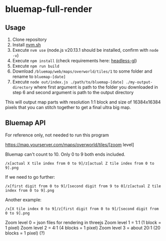 # bluemap-full-render

## Usage

1. Clone repository
2. Install [nvm.sh](https://nvm.sh)
3. Execute `nvm use` (node.js v20.13.1 should be installed, confirm with `node -v`)
4. Execute `npm install` (check requirements here: [headless-gl](https://github.com/stackgl/headless-gl?tab=readme-ov-file#system-dependencies))
5. Execute `npm run build`
6. Download `/bluemap/web/maps/overworld/tiles/1` to some folder and rename to `bluemap-[date]`
7. Execute `node out/index.js ./path/to/bluemap-[date] ./my-output-directory` where first argument is path to the folder you downloaded in step 6 and second argument is path to the output directory

This will output map parts with resolution 1:1 block and size of 16384х16384 pixels that you can stitch together to get a final ultra big map.

## Bluemap API

For reference only, not needed to run this program

https://map.yourserver.com/maps/overworld/tiles/[zoom level]

Bluemap can't count to 10. Only 0 to 9 both ends included.

`/x[actual X tile index from 0 to 9]/z[actual Z tile index from 0 to 9].png`

If we need to go further:

`/x[first digit from 0 to 9]/[second digit from 9 to 0]/z[actual Z tile index from 0 to 9].png`

Another example:

`/x[X tile index 0 to 9]/z[first digit from 0 to 9]/[second digit from 0 to 9].png`

Zoom level 0 = json files for rendering in threejs
Zoom level 1 = 1:1 (1 block = 1 pixel)
Zoom level 2 = 4:1 (4 blocks = 1 pixel)
Zoom level 3 = about 20:1 (20 blocks = 1 pixel) (?)

